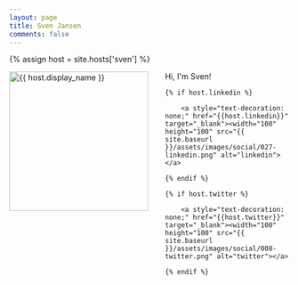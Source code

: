 ```yaml
---
layout: page
title: Sven Jansen
comments: false
---
```

{% assign host = site.hosts['sven'] %}

<img style="float: left; width: 250px; margin-right: 30px;" src="{{ site.url }}{{ host.picture | relative_url }}" alt="{{ host.display_name }}">Hi, I'm Sven!

<div class="social-button-member">

    {% if host.linkedin %}
        
        <a style="text-decoration: none;" href="{{host.linkedin}}" target="_blank"><width="100" height="100" src="{{ site.baseurl }}/assets/images/social/027-linkedin.png" alt="linkedin"></a>

    {% endif %}

    {% if host.twitter %}

        <a style="text-decoration: none;" href="{{host.twitter}}" target="_blank"><width="100" height="100" src="{{ site.baseurl }}/assets/images/social/008-twitter.png" alt="twitter"></a>
        
    {% endif %}

</div>